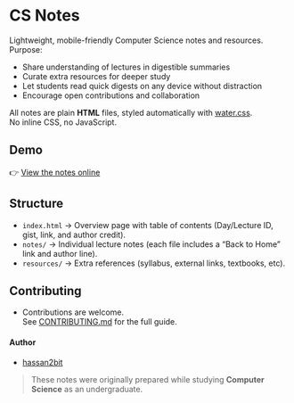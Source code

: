 # CS Notes

Lightweight, mobile-friendly Computer Science notes and resources.  
Purpose:

- Share understanding of lectures in digestible summaries
- Curate extra resources for deeper study
- Let students read quick digests on any device without distraction
- Encourage open contributions and collaboration

All notes are plain **HTML** files, styled automatically with [water.css](https://watercss.kognise.dev/).  
No inline CSS, no JavaScript.

## Demo

👉 [View the notes online](https://your-username.github.io/cs-notes/)

## Structure

- `index.html` → Overview page with table of contents (Day/Lecture ID, gist, link, and author credit).
- `notes/` → Individual lecture notes (each file includes a “Back to Home” link and author line).
- `resources/` → Extra references (syllabus, external links, textbooks, etc).

## Contributing

- Contributions are welcome.  
  See [CONTRIBUTING.md](CONTRIBUTING.md) for the full guide.

#### Author

- [hassan2bit](https://hassanamirii.github.io/)

> These notes were originally prepared while studying **Computer Science** as an undergraduate.

